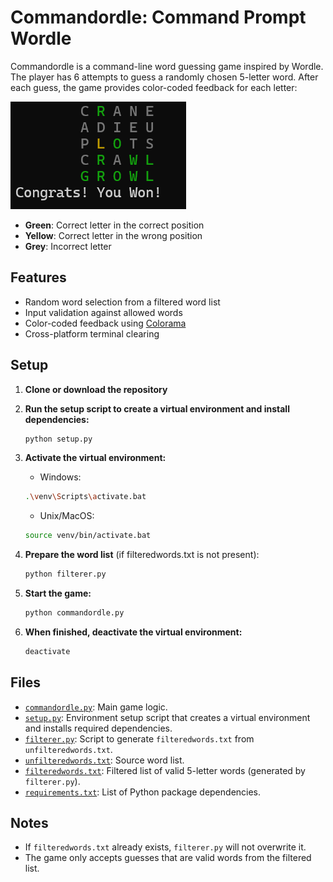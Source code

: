 # Commandordle: Command Prompt Wordle

Commandordle is a command-line word guessing game inspired by Wordle. The player has 6 attempts to guess a randomly chosen 5-letter word. After each guess, the game provides color-coded feedback for each letter:

![Commandordle Screenshot](/assets/theproofisinthepudding.png)

- **Green**: Correct letter in the correct position
- **Yellow**: Correct letter in the wrong position
- **Grey**: Incorrect letter

## Features

- Random word selection from a filtered word list
- Input validation against allowed words
- Color-coded feedback using [Colorama](https://pypi.org/project/colorama/)
- Cross-platform terminal clearing

## Setup

1. **Clone or download the repository**

2. **Run the setup script to create a virtual environment and install dependencies:**
   ```bash
   python setup.py
   ```

3. **Activate the virtual environment:**
   - Windows:
   ```bash
   .\venv\Scripts\activate.bat
   ```
   - Unix/MacOS:
   ```bash
   source venv/bin/activate.bat
   ```

4. **Prepare the word list** (if filteredwords.txt is not present):
   ```bash
   python filterer.py
   ```

5. **Start the game:**
   ```bash
   python commandordle.py
   ```

6. **When finished, deactivate the virtual environment:**
   ```bash
   deactivate
   ```

## Files

- [`commandordle.py`](commandordle.py): Main game logic.
- [`setup.py`](setup.py): Environment setup script that creates a virtual environment and installs required dependencies.
- [`filterer.py`](filterer.py): Script to generate `filteredwords.txt` from `unfilteredwords.txt`.
- [`unfilteredwords.txt`](unfilteredwords.txt): Source word list.
- [`filteredwords.txt`](filteredwords.txt): Filtered list of valid 5-letter words (generated by `filterer.py`).
- [`requirements.txt`](requirements.txt): List of Python package dependencies.

## Notes

- If `filteredwords.txt` already exists, `filterer.py` will not overwrite it.
- The game only accepts guesses that are valid words from the filtered list.